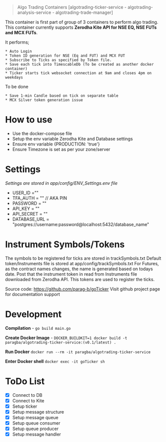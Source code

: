 > Algo Trading Containers [algotrading-ticker-service - algotrading-analysis-service - algotrading-trade-manager]

This container is first part of group of 3 containers to perform algo trading. This container currently supports **Zerodha Kite API for NSE EQ, NSE FUTs and MCX FUTs**.

It performs;

    * Auto Login
    * Token ID generation for NSE (Eq and FUT) and MCX FUT
    * Subscribe to Ticks as specified by Token file.
    * Save each tick into TimescableDb (To be created as another docker container)
    * Ticker starts tick websocket connection at 9am and closes 4pm on weekdays

To be done

    * Save 1-min Candle based on tick on separate table
    * MCX Silver token generation issue

# How to use
- Use the docker-compose file
- Setup the env variable Zerodha Kite and Database settings
- Ensure env variable {PRODUCTION: 'true'}
- Ensure Timezone is set as per your zone/server

# Settings
*Settings are stored in app/config/ENV_Settings.env file*

- USER_ID =""
- TFA_AUTH = "" // AKA PIN
- PASSWORD = ""
- API_KEY = ""
- API_SECRET = ""
- DATABASE_URL = "postgres://username:password@localhost:5432/database_name"

# Instrument Symbols/Tokens
The symbols to be registered for ticks are stored in trackSymbols.txt
Default token/Instruments file is stored at app/config/trackSymbols.txt
For Futures, as the contract names changes, the name is generated based on todays date.
Post that the instrument token in read from Instruments file downloaded from Zerodha API.
This tokens are used to register the ticks.

Source code: https://github.com/parag-b/goTicker
Visit github project page for documentation support


# Development
**Compilation** - `go build main.go`

**Create Docker Image** - `DOCKER_BUILDKIT=1 docker build -t paragba/algotrading-ticker-service:(v0.1/latest) .`

**Run Docker** `docker run --rm -it paragba/algotrading-ticker-service`

**Enter Docker shell** `docker exec -it goTicker sh`

# ToDo List
- [x] Connect to DB
- [x] Connect to Kite
- [x] Setup ticker
- [x] Setup message structure
- [x] Setup message queue
- [x] Setup queue consumer
- [x] Setup queue producer
- [x] Setup message handler
